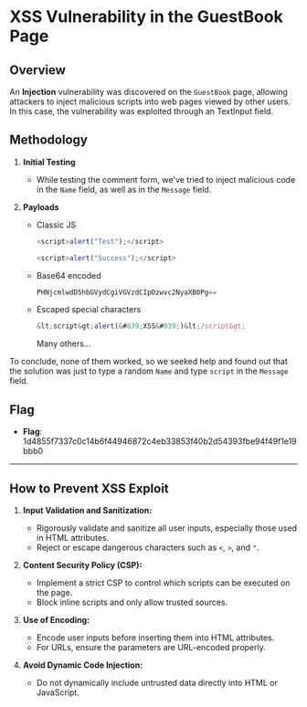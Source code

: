 # XSS Vulnerability in the GuestBook Page

## Overview

An **Injection** vulnerability was discovered on the `GuestBook` page, allowing attackers to inject malicious scripts into web pages viewed by other users. In this case, the vulnerability was exploited through an TextInput field.

## Methodology

1. **Initial Testing**

   - While testing the comment form, we've tried to inject malicious code in the `Name` field, as well as in the `Message` field.

2. **Payloads**
   - Classic JS
     ```javascript
     <script>alert("Test");</script>
     ```
     ```javascript
     <script>alert("Success");</script>
     ```
   - Base64 encoded
     ```javascript
     PHNjcmlwdD5hbGVydCgiVGVzdCIpOzwvc2NyaXB0Pg==
     ```
   - Escaped special characters
     ```javascript
     &lt;script&gt;alert(&#039;XSS&#039;)&lt;/script&gt;
     ```
     Many others...

To conclude, none of them worked, so we seeked help and found out that the solution was just to type a random `Name` and type `script` in the `Message` field.

## Flag

- **Flag**: 1d4855f7337c0c14b6f44946872c4eb33853f40b2d54393fbe94f49f1e19bbb0

---

## How to Prevent XSS Exploit

1. **Input Validation and Sanitization:**

   - Rigorously validate and sanitize all user inputs, especially those used in HTML attributes.
   - Reject or escape dangerous characters such as `<`, `>`, and `"`.

2. **Content Security Policy (CSP):**

   - Implement a strict CSP to control which scripts can be executed on the page.
   - Block inline scripts and only allow trusted sources.

3. **Use of Encoding:**

   - Encode user inputs before inserting them into HTML attributes.
   - For URLs, ensure the parameters are URL-encoded properly.

4. **Avoid Dynamic Code Injection:**
   - Do not dynamically include untrusted data directly into HTML or JavaScript.
